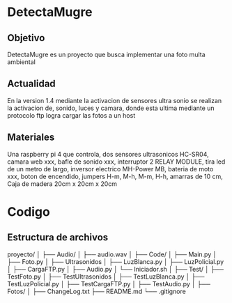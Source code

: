 # DetectaMugre

## Objetivo
DetectaMugre es un proyecto que busca implementar una foto multa ambiental 

## Actualidad
En la version 1.4 mediante la activacion de sensores ultra sonio se realizan la activacion de, sonido, luces y camara, donde esta ultima mediante un protocolo ftp logra cargar las fotos a un host

## Materiales
Una raspberry pi 4 que controla, dos sensores ultrasonicos HC-SR04, camara web xxx, bafle de sonido xxx, interruptor 2 RELAY MODULE, tira led de un metro de largo, inversor electrico MH-Power MB, bateria de moto xxx, boton de encendido, jumpers H-m, M-h, M-m, H-h, amarras de 10 cm, Caja de madera 20cm x 20cm x 20cm

# Codigo

## Estructura de archivos

proyecto/
│
├── Audio/
│ ├── audio.wav
│ 
├── Code/
│ ├── Main.py
│ ├── Foto.py
│ ├── Ultrasonidos
│ ├── LuzBlanca.py
│ ├── LuzPolicial.py
│ ├── CargaFTP.py
│ ├── Audio.py
│ └── Iniciador.sh
│
├── Test/
│ ├── TestFoto.py
│ ├── TestUltrasonidos
│ ├── TestLuzBlanca.py
│ ├── TestLuzPolicial.py
│ ├── TestCargaFTP.py
│ ├── TestAudio.py
│
├── Fotos/
│
├── ChangeLog.txt
├── README.md
└── .gitignore

   
